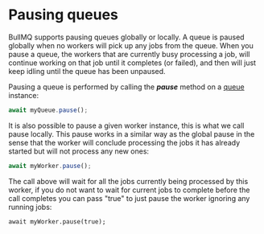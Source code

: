 # Pausing queues

BullMQ supports pausing queues globally or locally. A queue is paused globally when no workers will pick up any jobs from the queue. When you pause a queue, the workers that are currently busy processing a job, will continue working on that job until it completes \(or failed\), and then will just keep idling until the queue has been unpaused.

Pausing a queue is performed by calling the _**pause**_ method on a [queue](https://github.com/taskforcesh/bullmq/blob/master/docs/gitbook/api/bullmq.queue.md) instance:

```typescript
await myQueue.pause();
```

It is also possible to pause a given worker instance, this is what we call pause locally. This pause works in a similar way as the global pause in the sense that the worker will conclude processing the jobs it has already started but will not process any new ones:

```typescript
await myWorker.pause();
```

The call above will wait for all the jobs currently being processed by this worker, if you do not want to wait for current jobs to complete before the call completes you can pass "true" to just pause the worker ignoring any running jobs:

```
await myWorker.pause(true);
```



